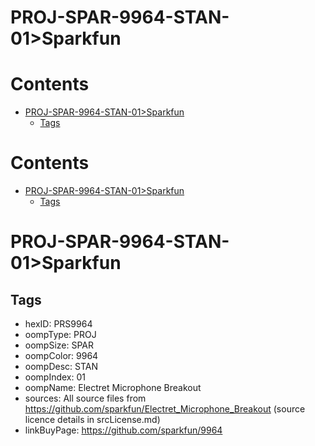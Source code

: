 
PROJ-SPAR-9964-STAN-01>Sparkfun
===============================

Contents
========

* [PROJ-SPAR-9964-STAN-01>Sparkfun](#proj-spar-9964-stan-01sparkfun)
	* [Tags](#tags)

Contents
========

* [PROJ-SPAR-9964-STAN-01>Sparkfun](#proj-spar-9964-stan-01sparkfun)
	* [Tags](#tags)

# PROJ-SPAR-9964-STAN-01>Sparkfun

## Tags

- hexID: PRS9964
- oompType: PROJ
- oompSize: SPAR
- oompColor: 9964
- oompDesc: STAN
- oompIndex: 01
- oompName: Electret Microphone Breakout
- sources: All source files from https://github.com/sparkfun/Electret_Microphone_Breakout (source licence details in srcLicense.md)
- linkBuyPage: https://github.com/sparkfun/9964
